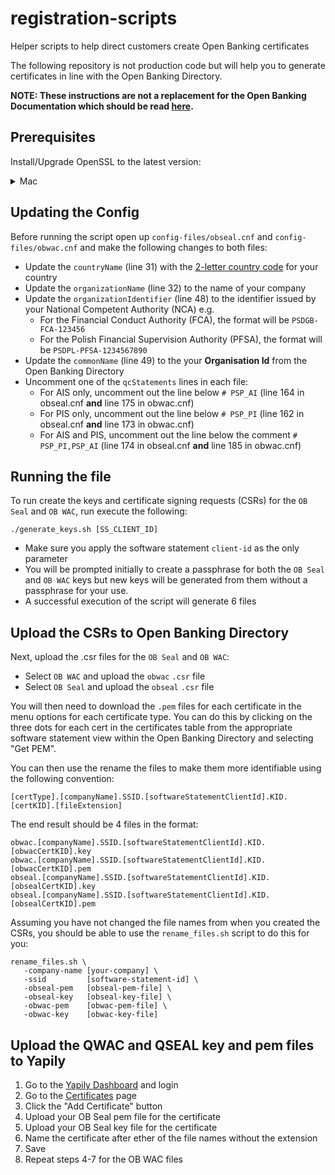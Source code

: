 # registration-scripts
Helper scripts to help direct customers create Open Banking certificates

The following repository is not production code but will help you to generate certificates in line with the Open Banking Directory. 

__NOTE: These instructions are not a replacement for the Open Banking Documentation which should be read [here](https://openbanking.atlassian.net/wiki/spaces/DZ/pages/1150124033/Directory+2.0+Technical+Overview+v1.5?preview=/1150124033/1731199716/OpenSSL%20eIDAS%20PSD2%20Certificate%20Signing%20Request%20Profiles%20Issue%202_3.pdf).__

## Prerequisites 

Install/Upgrade OpenSSL to the latest version:

<details>
<summary>Mac</summary>
    <code>
    brew install libressl
    </code>
    <br>OR<br>
    <code>
    brew upgrade libressl
    </code>
</details>

## Updating the Config

Before running the script open up `config-files/obseal.cnf` and `config-files/obwac.cnf` and make the following changes to both files:

- Update the `countryName` (line 31) with the [2-letter country code](https://www.nationsonline.org/oneworld/country_code_list.htm) for your country
- Update the `organizationName` (line 32) to the name of your company
- Update the `organizationIdentifier` (line 48) to the identifier issued by your National Competent Authority (NCA) e.g.
    - For the Financial Conduct Authority (FCA), the format will be `PSDGB-FCA-123456`
    - For the Polish Financial Supervision Authority (PFSA), the format will be `PSDPL-PFSA-1234567890`
- Update the `commonName` (line 49) to the your **Organisation Id** from the Open Banking Directory
- Uncomment one of the `qcStatements` lines in each file: 
    - For AIS only, uncomment out the line below `# PSP_AI` (line 164 in obseal.cnf **and** line 175 in obwac.cnf)
    - For PIS only, uncomment out the line below `# PSP_PI` (line 162 in obseal.cnf **and**  line 173 in obwac.cnf)
    - For AIS and PIS, uncomment out the line below the comment `# PSP_PI,PSP_AI` (line 174 in obseal.cnf **and**  line 185 in obwac.cnf)

## Running the file

To run create the keys and certificate signing requests (CSRs) for the `OB Seal` and `OB WAC`, run execute the following:

```
./generate_keys.sh [SS_CLIENT_ID]
```

- Make sure you apply the software statement `client-id` as the only parameter
- You will be prompted initially to create a passphrase for both the `OB Seal` and `OB WAC` keys but new keys will be generated from them without a passphrase for your use.
- A successful execution of the script will generate 6 files

## Upload the CSRs to Open Banking Directory

Next, upload the .csr files for the `OB Seal` and `OB WAC`:
- Select `OB WAC` and upload the `obwac` `.csr` file
- Select `OB Seal` and upload the `obseal` `.csr` file

You will then need to download the `.pem` files for each certificate in the menu options for each certificate type. You can do this by clicking on the three dots for each cert
in the certificates table from the appropriate software statement view within the Open Banking Directory and selecting "Get PEM". 

You can then use the rename the files to make them more identifiable using the following convention:

```
[certType].[companyName].SSID.[softwareStatementClientId].KID.[certKID].[fileExtension]
```

The end result should be 4 files in the format:

```
obwac.[companyName].SSID.[softwareStatementClientId].KID.[obwacCertKID].key
obwac.[companyName].SSID.[softwareStatementClientId].KID.[obwacCertKID].pem
obseal.[companyName].SSID.[softwareStatementClientId].KID.[obsealCertKID].key
obseal.[companyName].SSID.[softwareStatementClientId].KID.[obsealCertKID].pem
```

Assuming you have not changed the file names from when you created the CSRs, you should be able to use the `rename_files.sh` script to do this for you:

```
rename_files.sh \
   -company-name [your-company] \
   -ssid         [software-statement-id] \
   -obseal-pem   [obseal-pem-file] \
   -obseal-key   [obseal-key-file] \
   -obwac-pem    [obwac-pem-file] \
   -obwac-key    [obwac-key-file]
```

## Upload the QWAC and QSEAL key and pem files to Yapily

1. Go to the [Yapily Dashboard](https://dashboard.yapily.com/) and login
2. Go to the [Certificates](https://dashboard.yapily.com/#!certificates) page 
3. Click the "Add Certificate" button
4. Upload your OB Seal pem file for the certificate
5. Upload your OB Seal key file for the certificate 
6. Name the certificate after ether of the file names without the extension 
7. Save 
8. Repeat steps 4-7 for the OB WAC files